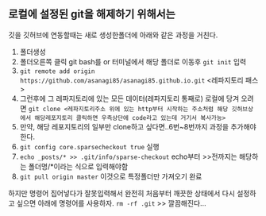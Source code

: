 ## 로컬에 설정된 git을 해제하기 위해서는

깃을 깃허브에 연동할때는 새로 생성한폴더에 아래와 같은 과정을 거친다.
1. 폴더생성
2. 폴더오른쪽 클릭 git bash를 or 터미널에서 해당 폴더로 이동후 `git init` 입력
3. `git remote add origin https://github.com/asanagi85/asanagi85.github.io.git` <레파지토리 패스>
4. 그런후에 그 레파지토리에 있는 모든 데이터(레파지토리 통째로) 로컬에 당겨 오려면 
`git clone <레파지토리주소 위에 있는 http부터 시작하는 주소처럼 해당 깃허브상에서 해당레포지토리 클릭하면 우측상단에 code라고 있는데 거기서 복사가능>`
5. 만약, 해당 레포지토리의 일부만 clone하고 싶다면..6번~8번까지 과정을 추가해야 한다.
6. `git config core.sparsecheckout true` 실행
7. `echo _posts/* >> .git/info/sparse-checkout` echo부터 >>전까지는 해당하는 폴더명/*이라는 식으로 입력해야함
8. `git pull origin master` 이것으로 특정폴더만 가져오기 완료

하지만 명령어 집어넣다가 잘못입력해서 완전히 처음부터 깨끗한 상태에서 다시 설정하고 싶으면
아래에 명령어를 사용하자.
`rm -rf .git` >> 깔끔해진다...